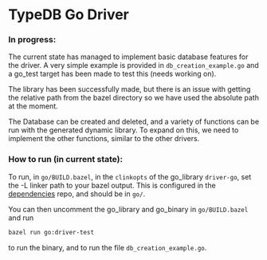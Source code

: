 # TypeDB Go Driver

### In progress:
The current state has managed to implement basic database features for the driver. 
A very simple example is provided in `db_creation_example.go` and a go_test target has been made to test this (needs
working on). 

The library has been successfully made, but there is an issue with getting the relative path from the bazel directory
so we have used the absolute path at the moment.

The Database can be created and deleted, and a variety of functions can be run with the generated dynamic library.
To expand on this, we need to implement the other functions, similar to the other drivers. 


### How to run (in current state):
To run, in `go/BUILD.bazel`, in the `clinkopts` of the go_library `driver-go`, set the -L linker path to your bazel
output. This is configured in the [dependencies](https://github.com/vaticle/dependencies) repo, and should be in `go/`.

You can then uncomment the go_library and go_binary in `go/BUILD.bazel` and run
```bash
bazel run go:driver-test
```

to run the binary, and to run the file `db_creation_example.go`.